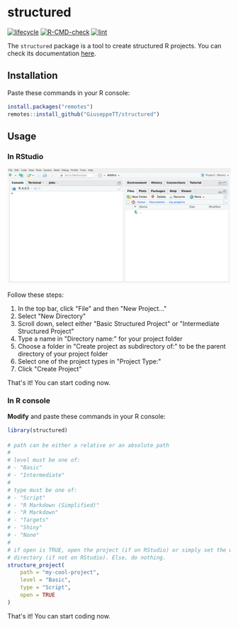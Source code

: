 # structured
<!-- badges: start -->
[![lifecycle](https://img.shields.io/badge/lifecycle-experimental-orange.svg)](https://www.tidyverse.org/lifecycle)
[![R-CMD-check](https://github.com/GiuseppeTT/structured/workflows/R-CMD-check/badge.svg)](https://github.com/GiuseppeTT/structured/actions)
[![lint](https://github.com/GiuseppeTT/structured/workflows/lint/badge.svg)](https://github.com/GiuseppeTT/structured/actions)
<!-- badges: end -->

The `structured` package is a tool to create structured R projects. You can check its documentation [here](https://giuseppett.github.io/structured).

## Installation
Paste these commands in your R console:

```r
install.packages("remotes")
remotes::install_github("GiuseppeTT/structured")
```

## Usage
### In RStudio
<img src="man/figures/usage-rstudio.gif" />

Follow these steps:

1. In the top bar, click "File" and then "New Project..."
1. Select "New Directory"
1. Scroll down, select either "Basic Structured Project" or "Intermediate Structured Project"
1. Type a name in "Directory name:" for your project folder
1. Choose a folder in "Create project as subdirectory of:" to be the parent directory of your project folder
1. Select one of the project types in "Project Type:"
1. Click "Create Project"

That's it! You can start coding now.

### In R console
**Modify** and paste these commands in your R console:

```r
library(structured)

# path can be either a relative or an absolute path
#
# level must be one of:
# - "Basic"
# - "Intermediate"
#
# type must be one of:
# - "Script"
# - "R Markdown (Simplified)"
# - "R Markdown"
# - "Targets"
# - "Shiny"
# - "None"
#
# if open is TRUE, open the project (if on RStudio) or simply set the working
# directory (if not on RStudio). Else, do nothing.
structure_project(
    path = "my-cool-project",
    level = "Basic",
    type = "Script",
    open = TRUE
)
```

That's it! You can start coding now.
